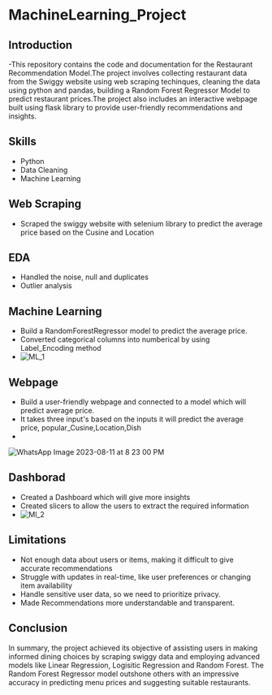 # MachineLearning_Project
## Introduction
-This repository contains the code and documentation for the Restaurant Recommendation Model.The project involves collecting restaurant data from the Swiggy website using web scraping techinques, cleaning the data using python and pandas, building a Random Forest Regressor Model to predict restaurant prices.The project also includes an interactive webpage built using flask library to provide user-friendly recommendations and insights.
## Skills
- Python
- Data Cleaning
- Machine Learning
## Web Scraping
- Scraped the swiggy website with selenium library to predict the average price based on the Cusine and Location
## EDA
- Handled the noise, null and duplicates
- Outlier analysis
## Machine Learning
- Build a RandomForestRegressor model to predict the average price.
- Converted categorical columns into numberical by using Label_Encoding method
- ![ML_1](https://github.com/Saikiran0432/MachineLearning_Project/assets/144260007/089a2aed-b6d4-4849-856e-dc0a07a14805)
## Webpage
- Build a user-friendly webpage and connected to a model which will predict average price.
- It takes three input's based on the inputs it will predict the average price, popular_Cusine,Location,Dish
- 
![WhatsApp Image 2023-08-11 at 8 23 00 PM](https://github.com/Saikiran0432/MachineLearning_Project/assets/144260007/85eeed0d-e461-4397-9b6a-9b3988b06e21)
## Dashborad
- Created a Dashboard which will give more insights
- Created slicers to allow the users to extract the required information
- ![Ml_2](https://github.com/Saikiran0432/MachineLearning_Project/assets/144260007/c511b85e-6175-4956-a5bd-37a4b09de2dc)
## Limitations
- Not enough data about users or items, making it difficult to give accurate recommendations
- Struggle with updates in real-time, like user preferences or changing item availability
- Handle sensitive user data, so we need to prioritize privacy.
- Made Recommendations more understandable and transparent.
## Conclusion
In summary, the project achieved its objective of assisting users in making informed dining choices by scraping swiggy data and employing advanced models like Linear Regression, Logisitic Regression and Random Forest. The Random Forest Regressor model outshone others with an impressive accuracy in predicting menu prices and suggesting suitable restaurants.

